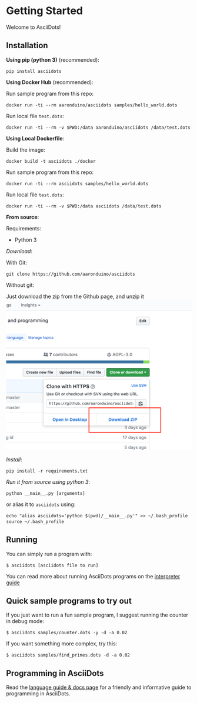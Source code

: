 # Getting Started

Welcome to AsciiDots!

## Installation

**Using pip (python 3)** (recommended):

```
pip install asciidots
```

**Using Docker Hub** (recommended):

Run sample program from this repo:
```
docker run -ti --rm aaronduino/asciidots samples/hello_world.dots
```

Run local file `test.dots`:
```
docker run -ti --rm -v $PWD:/data aaronduino/asciidots /data/test.dots
```

**Using Local Dockerfile**:  

Build the image:
```
docker build -t asciidots ./docker
```

Run sample program from this repo:
```
docker run -ti --rm asciidots samples/hello_world.dots
```

Run local file `test.dots`:
```
docker run -ti --rm -v $PWD:/data asciidots /data/test.dots
```

**From source**:

Requirements:
- Python 3

_Download_:

With Git:

```
git clone https://github.com/aaronduino/asciidots
```

Without git:

Just download the zip from the Github page, and unzip it
![screenshot](download_screenshot.png)

_Install_:
```
pip install -r requirements.txt
```

_Run it from source using python 3_:
```
python __main__.py [arguments]
```

or alias it to `asciidots` using:
```
echo "alias asciidots='python $(pwd)/__main__.py'" >> ~/.bash_profile
source ~/.bash_profile
```

## Running
You can simply run a program with:

```
$ asciidots [asciidots file to run]
```

You can read more about running AsciiDots programs on the [interpreter guide](interpreter.html)

## Quick sample programs to try out

If you just want to run a fun sample program, I suggest running the counter in debug mode:

```
$ asciidots samples/counter.dots -y -d -a 0.02
```

If you want something more complex, try this:

```
$ asciidots samples/find_primes.dots -d -a 0.02
```

## Programming in AsciiDots
Read the [language guide & docs page](language.html) for a friendly and informative guide to programming in AsciiDots.

